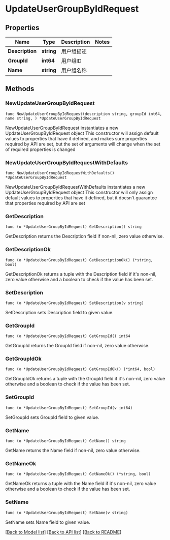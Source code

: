 # UpdateUserGroupByIdRequest

## Properties

Name | Type | Description | Notes
------------ | ------------- | ------------- | -------------
**Description** | **string** | 用户组描述 | 
**GroupId** | **int64** | 用户组ID | 
**Name** | **string** | 用户组名称 | 

## Methods

### NewUpdateUserGroupByIdRequest

`func NewUpdateUserGroupByIdRequest(description string, groupId int64, name string, ) *UpdateUserGroupByIdRequest`

NewUpdateUserGroupByIdRequest instantiates a new UpdateUserGroupByIdRequest object
This constructor will assign default values to properties that have it defined,
and makes sure properties required by API are set, but the set of arguments
will change when the set of required properties is changed

### NewUpdateUserGroupByIdRequestWithDefaults

`func NewUpdateUserGroupByIdRequestWithDefaults() *UpdateUserGroupByIdRequest`

NewUpdateUserGroupByIdRequestWithDefaults instantiates a new UpdateUserGroupByIdRequest object
This constructor will only assign default values to properties that have it defined,
but it doesn't guarantee that properties required by API are set

### GetDescription

`func (o *UpdateUserGroupByIdRequest) GetDescription() string`

GetDescription returns the Description field if non-nil, zero value otherwise.

### GetDescriptionOk

`func (o *UpdateUserGroupByIdRequest) GetDescriptionOk() (*string, bool)`

GetDescriptionOk returns a tuple with the Description field if it's non-nil, zero value otherwise
and a boolean to check if the value has been set.

### SetDescription

`func (o *UpdateUserGroupByIdRequest) SetDescription(v string)`

SetDescription sets Description field to given value.


### GetGroupId

`func (o *UpdateUserGroupByIdRequest) GetGroupId() int64`

GetGroupId returns the GroupId field if non-nil, zero value otherwise.

### GetGroupIdOk

`func (o *UpdateUserGroupByIdRequest) GetGroupIdOk() (*int64, bool)`

GetGroupIdOk returns a tuple with the GroupId field if it's non-nil, zero value otherwise
and a boolean to check if the value has been set.

### SetGroupId

`func (o *UpdateUserGroupByIdRequest) SetGroupId(v int64)`

SetGroupId sets GroupId field to given value.


### GetName

`func (o *UpdateUserGroupByIdRequest) GetName() string`

GetName returns the Name field if non-nil, zero value otherwise.

### GetNameOk

`func (o *UpdateUserGroupByIdRequest) GetNameOk() (*string, bool)`

GetNameOk returns a tuple with the Name field if it's non-nil, zero value otherwise
and a boolean to check if the value has been set.

### SetName

`func (o *UpdateUserGroupByIdRequest) SetName(v string)`

SetName sets Name field to given value.



[[Back to Model list]](../README.md#documentation-for-models) [[Back to API list]](../README.md#documentation-for-api-endpoints) [[Back to README]](../README.md)


